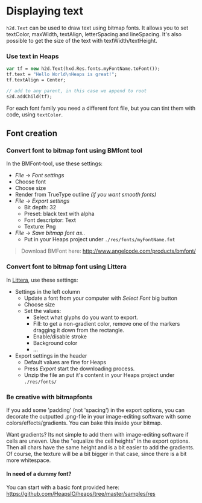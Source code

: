 # Displaying text

`h2d.Text` can be used to draw text using bitmap fonts. It allows you to set textColor, maxWidth, textAlign, letterSpacing and lineSpacing.
It's also possible to get the size of the text with textWidth/textHeight.

### Use text in Heaps

```haxe
var tf = new h2d.Text(hxd.Res.fonts.myFontName.toFont());
tf.text = "Hello World\nHeaps is great!";
tf.textAlign = Center;

// add to any parent, in this case we append to root
s2d.addChild(tf);
``` 

For each font family you need a different font file, but you can tint them with code, using `textColor`. 

## Font creation

### Convert font to bitmap font using BMfont tool

In the BMFont-tool, use these settings:

* _File_ → _Font settings_
 * Choose font
 * Choose size 
 * Render from TrueType outline _(if you want smooth fonts)_
* _File_ → _Export settings_
  * Bit depth: 32
  * Preset: black text with alpha
  * Font descriptor: Text
  * Texture: Png
* _File_ → _Save bitmap font as.._ 
  * Put in your Heaps project under `./res/fonts/myFontName.fnt` 
  
> Download BMFont here: <http://www.angelcode.com/products/bmfont/>

### Convert font to bitmap font using Littera

In [Littera](http://www.kvazars.com/littera/), use these settings:

* Settings in the left column
  * Update a font from your computer with _Select Font_ big button
  * Choose size 
  * Set the values:
    * Select what glyphs do you want to export.
    * Fill: to get a non-gradient color, remove one of the markers dragging it down from the rectangle.
    * Enable/disable stroke
    * Background color
    * ...
* Export settings in the header
  * Default values are fine for Heaps
  * Press _Export_ start the downloading process.
  * Unzip the file an put it's content in your Heaps project under `./res/fonts/` 
  
### Be creative with bitmapfonts

If you add some 'padding' (not 'spacing') in the export options, you can decorate the outputted .png-file in your image-editing software with some colors/effects/gradients. You can bake this inside your bitmap.

Want gradients? Its not simple to add them with image-editing software if cells are uneven. Use the "equalize the cell heights" in the export options. Then all chars have the same height and is a bit easier to add the gradients. Of course, the texture will be a bit bigger in that case, since there is a bit more whitespace.

#### In need of a dummy font? 

You can start with a basic font provided here: <https://github.com/HeapsIO/heaps/tree/master/samples/res>
